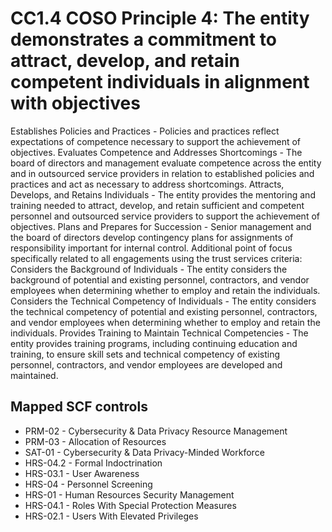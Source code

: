 # CC1.4 COSO Principle 4: The entity demonstrates a commitment to attract, develop, and retain competent individuals in alignment with objectives
Establishes Policies and Practices - Policies and practices reflect expectations of competence necessary to support the achievement of objectives. Evaluates Competence and Addresses Shortcomings - The board of directors and management evaluate competence across the entity and in outsourced service providers in relation to established policies and practices and act as necessary to address shortcomings. Attracts, Develops, and Retains Individuals - The entity provides the mentoring and training needed to attract, develop, and retain sufficient and competent personnel and outsourced service providers to support the achievement of objectives. Plans and Prepares for Succession - Senior management and the board of directors develop contingency plans for assignments of responsibility important for internal control. Additional point of focus specifically related to all engagements using the trust services criteria: Considers the Background of Individuals - The entity considers the background of potential and existing personnel, contractors, and vendor employees when determining whether to employ and retain the individuals. Considers the Technical Competency of Individuals - The entity considers the technical competency of potential and existing personnel, contractors, and vendor employees when determining whether to employ and retain the individuals. Provides Training to Maintain Technical Competencies - The entity provides training programs, including continuing education and training, to ensure skill sets and technical competency of existing personnel, contractors, and vendor employees are developed and maintained.
## Mapped SCF controls
- PRM-02 - Cybersecurity & Data Privacy Resource Management
- PRM-03 - Allocation of Resources
- SAT-01 - Cybersecurity & Data Privacy-Minded Workforce
- HRS-04.2 - Formal Indoctrination
- HRS-03.1 - User Awareness
- HRS-04 - Personnel Screening
- HRS-01 - Human Resources Security Management
- HRS-04.1 - Roles With Special Protection Measures
- HRS-02.1 - Users With Elevated Privileges